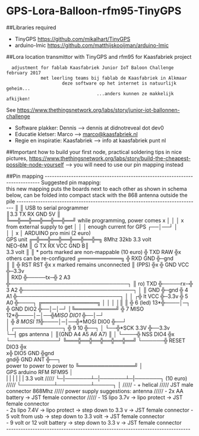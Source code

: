 # GPS-Lora-Balloon-rfm95-TinyGPS 

##Libraries required
- TinyGPS       https://github.com/mikalhart/TinyGPS
- arduino-lmic  https://github.com/matthijskooijman/arduino-lmic

##Lora location transmittor with TinyGPS and rfm95 for Kaasfabriek project
```
  adjustment for fablab Kaasfabriek Junior IoT Baloon Challenge february 2017
             met leerling teams bij fablab de Kaasfabriek in Alkmaar
                     deze software op het internet is natuurlijk geheim...
                                  ...anders kunnen ze makkelijk afkijken! 
```
See https://www.thethingsnetwork.org/labs/story/junior-iot-ballonnen-challenge 

- Software plakker: Dennis --> dennis at didnotreveal dot dev0
- Educatie kletser: Marco --> marco@kaasfabriek.nl
- Regie en inspiratie: Kaasfabriek --> info at kaasfabriek punt nl

##Important
how to build your first node, practical soldering tips in nice pictures, 
https://www.thethingsnetwork.org/labs/story/build-the-cheapest-possible-node-yourself 
 --> you will need to use our pin mapping instead 

##Pin mapping
    ---------------------------------------------------------------------------- 
    Suggested pin mapping:                                                       
    this new mapping puts the boards next to each other as shown in schema below,
          can be folded into compact stack with the 868 antenna outside the pile 
    -----------------------------------------------------------------------------
                         ║                 ║ USB to serial programmer        
                         ║3.3 TX RX GND 5V ║                              
                         ╚══╬══╬══╬══╬══╬══╝ while programming, power comes
                            x  │  │  │  x       from external supply to get
                                  │  │  │               enough current for GPS
                               ┌──│──┘  │                                     
                               │  │  x  │      ARDUINO pro mini (2 euro)      
      GPS unit            ╔═╬══╬══╬══╬══╬══╬═╗ 8Mhz 32kb 3.3 volt             
      NEO-6M              ║ G TX RX VCC GND B║                                   
      3.3 volt            ║                  ║      * ports marked are non-mappable
      (10 euro)           ╬ TXD          RAW ╬x         others can be re-configured
     ╔═══════════╗        ╬ RXD          GND ╬─gnd                                 
     ║           ║        ╬ RST          RST ╬x        x marked remains unconnected
     ║     (PPS) ╬x       ╬ GND          VCC ╬─3.3v                             
     ║       RXD ╬─────tx─╬ 2             A3 ╬────────────────────────────────┐
     ║  ro)  TXD ╬─────rx─╬ 3             A2 ╬──────────────────────────────┐ │ 
     ║       GND ╬─gnd    ╬ 4             A1 ╬────────────────────────────┐ │ │ 
    ┌╬  lt   VCC ╬─3.3v   ╬ 5             A0 ╬────┐    ╔═══════════════╗  │ │ │ 
    │║           ║        ╬ 6       (led) 13*╬────│─┐  ╬ GND      DIO2 ╬──│─│─┘ 
    │╚═══════════╝        ╬ 7        MISO 12*╬────│─│──╬*MISO     DIO1 ╬──│─┘   
    │                     ╬ 8        MOSI 11*╬────│─│──╬*MOSI     DIO0 ╬──┘    
    │ ┌─────────────┐     ╬ 9             10 ╬──┐ │ └──╬*SCK      3.3V ╬──3.3v  
    └─┤ gps antenna │     ║(GND A4 A5 A6 A7) ║  │ └────╬ NSS      DIO4 ╬x      
      └─────────────┘     ╚═══╬══╬══╬══╬══╬══╝  └──────╬ RESET    DIO3 ╬x     
                                                      x╬ DIO5      GND ╬gnd   
                                                    gnd╬ GND       ANT ╬──┐   
         power to    power to    power to              ╚═══════════════╝  │   
          GPS       arduino     RFM                     RFM95             │   
           | |       | |       | |                      3.3 volt         ///// 
           └─|───────┴─|───────┴─|───────┐              (10 euro)        ///// 
             └─────────┴─────────┴─────┐ │                               ///// 
                                       - +                       helical ///// 
                                JST male connector                868Mhz ///// 
     power supply suggestions:                                   antenna /////
     - 2x AA battery -> JST female connector                             /////
     - 1S lipo 3.7v -> lipo protect -> JST female connector                     
     - 2s lipo 7.4V -> lipo protect -> step down to 3.3 v -> JST female connector 
     - 5 volt from usb -> step down to 3.3 volt -> JST female connector          
     - 9 volt or 12 volt battery -> step down to 3.3 v -> JST female connector     
    ----------------------------------------------------------------------------- 